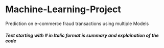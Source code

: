 # Machine-Learning-Project
Prediction on e-commerce fraud transactions using multiple Models

##### Text starting with # in Italic format is summary and explaination of the code #####
